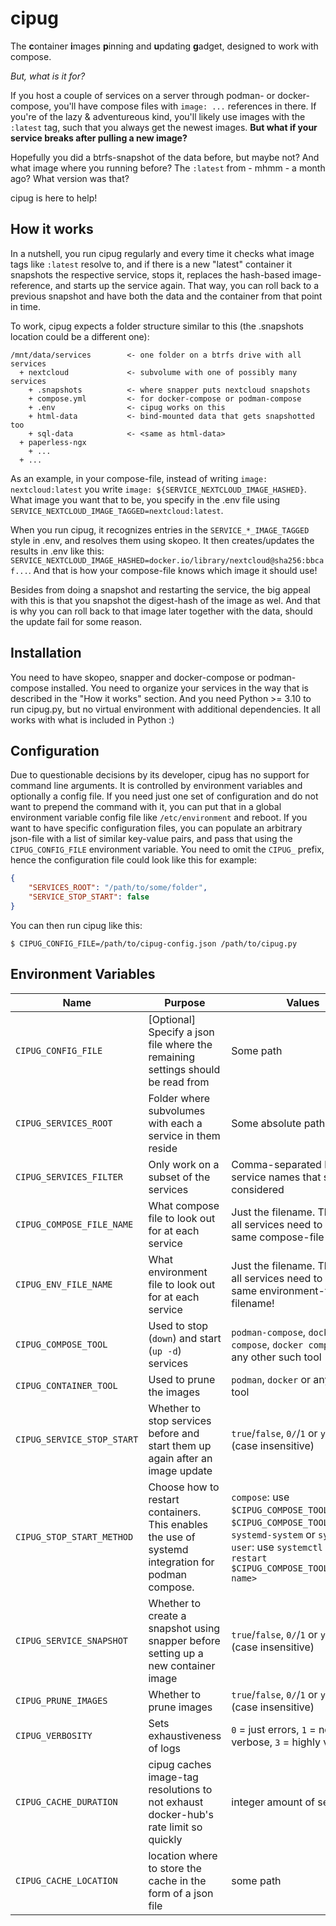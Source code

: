# cipug

The **c**ontainer **i**mages **p**inning and **u**pdating **g**adget, designed to work with compose.

*But, what is it for?*

If you host a couple of services on a server through podman- or docker-compose, you'll have compose files with `image: ...` references in there. If you're of the lazy & adventureous kind, you'll likely use images with the `:latest` tag, such that you always get the newest images. **But what if your service breaks after pulling a new image?**

Hopefully you did a btrfs-snapshot of the data before, but maybe not? And what image where you running before? The `:latest` from - mhmm - a month ago? What version was that?

cipug is here to help!


## How it works

In a nutshell, you run cipug regularly and every time it checks what image tags like `:latest` resolve to, and if there is a new "latest" container it snapshots the respective service, stops it, replaces the hash-based image-reference, and starts up the service again. That way, you can roll back to a previous snapshot and have both the data and the container from that point in time.

To work, cipug expects a folder structure similar to this (the .snapshots location could be a different one):
```
/mnt/data/services        <- one folder on a btrfs drive with all services
  + nextcloud             <- subvolume with one of possibly many services
    + .snapshots          <- where snapper puts nextcloud snapshots
    + compose.yml         <- for docker-compose or podman-compose
    + .env                <- cipug works on this
    + html-data           <- bind-mounted data that gets snapshotted too
    + sql-data            <- <same as html-data>
  + paperless-ngx
    + ...
  + ...
```

As an example, in your compose-file, instead of writing `image: nextcloud:latest` you write `image: ${SERVICE_NEXTCLOUD_IMAGE_HASHED}`. What image you want that to be, you specify in the .env file using `SERVICE_NEXTCLOUD_IMAGE_TAGGED=nextcloud:latest`.

When you run cipug, it recognizes entries in the `SERVICE_*_IMAGE_TAGGED` style in .env, and resolves them using skopeo. It then creates/updates the results in .env like this: `SERVICE_NEXTCLOUD_IMAGE_HASHED=docker.io/library/nextcloud@sha256:bbcaf...`. And that is how your compose-file knows which image it should use!

Besides from doing a snapshot and restarting the service, the big appeal with this is that you snapshot the digest-hash of the image as wel. And that is why you can roll back to that image later together with the data, should the update fail for some reason.

## Installation

You need to have skopeo, snapper and docker-compose or podman-compose installed. You need to organize your services in the way that is described in the "How it works" section. And you need Python >= 3.10 to run cipug.py, but no virtual environment with additional dependencies. It all works with what is included in Python :)


## Configuration

Due to questionable decisions by its developer, cipug has no support for command line arguments. It is controlled by environment variables and optionally a config file. If you need just one set of configuration and do not want to prepend the command with it, you can put that in a global environment variable config file like `/etc/environment` and reboot. If you want to have specific configuration files, you can populate an arbitrary json-file with a list of similar key-value pairs, and pass that using the `CIPUG_CONFIG_FILE` environment variable. You need to omit the `CIPUG_` prefix, hence the configuration file could look like this for example:
```json
{
    "SERVICES_ROOT": "/path/to/some/folder",
    "SERVICE_STOP_START": false
}
```
You can then run cipug like this:
```
$ CIPUG_CONFIG_FILE=/path/to/cipug-config.json /path/to/cipug.py
```


## Environment Variables

Name | Purpose | Values | Default
---|---|---|---
`CIPUG_CONFIG_FILE` | [Optional] Specify a json file where the remaining settings should be read from | Some path | *unset*
`CIPUG_SERVICES_ROOT` | Folder where subvolumes with each a service in them reside | Some absolute path | *unset*
`CIPUG_SERVICES_FILTER` | Only work on a subset of the services | Comma-separated list of service names that shall be considered | *unset*
`CIPUG_COMPOSE_FILE_NAME` | What compose file to look out for at each service | Just the filename. This means all services need to have the same compose-file filename! | `compose.yml`
`CIPUG_ENV_FILE_NAME` | What environment file to look out for at each service | Just the filename. This means all services need to have the same environment-file filename! | `.env`
`CIPUG_COMPOSE_TOOL` | Used to stop (`down`) and start (`up -d`) services | `podman-compose`, `docker-compose`, `docker compose` or any other such tool| `podman-compose`
`CIPUG_CONTAINER_TOOL` | Used to prune the images | `podman`, `docker` or any such tool | `podman`
`CIPUG_SERVICE_STOP_START` | Whether to stop services before and start them up again after an image update | `true`/`false`, `0/`/`1` or `yes`/`no` (case insensitive) | `true`
`CIPUG_STOP_START_METHOD` | Choose how to restart containers. This enables the use of systemd integration for podman compose. | `compose`: use `$CIPUG_COMPOSE_TOOL down` and `$CIPUG_COMPOSE_TOOL up -d`.<br/> `systemd-system` or `systemd-user`: use `systemctl [--user] restart $CIPUG_COMPOSE_TOOL@<service name>` | `compose`
`CIPUG_SERVICE_SNAPSHOT` | Whether to create a snapshot using snapper before setting up a new container image | `true`/`false`, `0/`/`1` or `yes`/`no` (case insensitive) | `true`
`CIPUG_PRUNE_IMAGES` | Whether to prune images | `true`/`false`, `0/`/`1` or `yes`/`no` (case insensitive) | `true`
`CIPUG_VERBOSITY` | Sets exhaustiveness of logs | `0` = just errors, `1` = normal, `2` = verbose, `3` = highly verbose | `1`
`CIPUG_CACHE_DURATION` | cipug caches image-tag resolutions to not exhaust docker-hub's rate limit so quickly | integer amount of seconds | `3600` (1h)
`CIPUG_CACHE_LOCATION` | location where to store the cache in the form of a json file | some path | `<tmp-directory>/cipug_cache.json`
